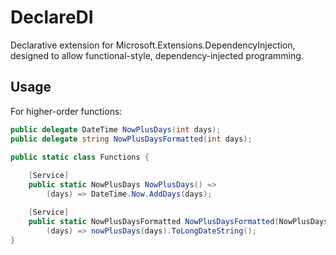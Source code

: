 # DeclareDI

Declarative extension for Microsoft.Extensions.DependencyInjection, designed to allow functional-style, dependency-injected programming.

## Usage

For higher-order functions:

```C#
public delegate DateTime NowPlusDays(int days);
public delegate string NowPlusDaysFormatted(int days);

public static class Functions {
    
    [Service]
    public static NowPlusDays NowPlusDays() => 
        (days) => DateTime.Now.AddDays(days);

    [Service]
    public static NowPlusDaysFormatted NowPlusDaysFormatted(NowPlusDays nowPlusDays) => 
        (days) => nowPlusDays(days).ToLongDateString();
}
```